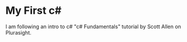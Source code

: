 # My First c#

I am following an intro to c# "c# Fundamentals" tutorial by Scott Allen on Plurasight.
